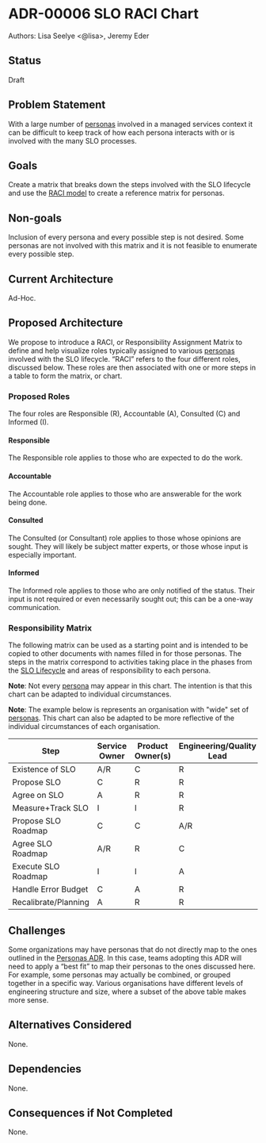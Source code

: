 # ADR-00006 SLO RACI Chart

Authors: Lisa Seelye <@lisa>, Jeremy Eder

## Status

Draft

## Problem Statement

With a large number of [personas][personas-adr] involved in a managed services context it can be difficult to keep track of how each persona interacts with or is involved with the many SLO processes.

## Goals

Create a matrix that breaks down the steps involved with the SLO lifecycle and use the [RACI model][wiki-raci] to create a reference matrix for personas.

## Non-goals

Inclusion of every persona and every possible step is not desired. Some personas are not involved with this matrix and it is not feasible to enumerate every possible step.

## Current Architecture

Ad-Hoc.

## Proposed Architecture

We propose to introduce a RACI, or Responsibility Assignment Matrix to define and help visualize roles typically assigned to various [personas][personas-adr] involved with the SLO lifecycle. “RACI” refers to the four different roles, discussed below. These roles are then associated with one or more steps in a table to form the matrix, or chart.

### Proposed Roles

The four roles are Responsible (R), Accountable (A), Consulted (C) and Informed (I).

#### Responsible

The Responsible role applies to those who are expected to do the work.

#### Accountable

The Accountable role applies to those who are answerable for the work being done.

#### Consulted

The Consulted (or Consultant) role applies to those whose opinions are sought. They will likely be subject matter experts, or those whose input is especially important.

#### Informed

The Informed role applies to those who are only notified of the status. Their input is not required or even necessarily sought out; this can be a one-way communication.

### Responsibility Matrix

The following matrix can be used as a starting point and is intended to be copied to other documents with names filled in for those personas. The steps in the matrix correspond to activities taking place in the phases from the [SLO Lifecycle][slo-lifecycle-adr] and areas of responsibility to each persona.

**Note**: Not every [persona][personas-adr] may appear in this chart. The intention is that this chart can be adapted to individual circumstances.

**Note**: The example below is represents an organisation with "wide" set of [personas][personas-adr]. This chart can also be adapted to be more reflective of the individual circumstances of each organisation.

| Step                 | Service Owner | Product Owner(s) | Engineering/Quality Lead | Sw. Eng/QE | SRE IC | Eng Manager/Director | Exec (VP) |
|----------------------|---------------|------------------|--------------------------|------------|--------|----------------------|-----------|
| Existence of SLO     | A/R           | C                | R                        | A          | C      | C                    | I         |
| Propose SLO          | C             | R                | R                        | C          | C      | A                    | I         |
| Agree on SLO         | A             | R                | R                        | C          | I      | I                    | I         |
| Measure+Track SLO    | I             | I                | R                        | I          | A/R    | I                    | I         |
| Propose SLO Roadmap  | C             | C                | A/R                      | C          | C      | I                    | I         |
| Agree SLO Roadmap    | A/R           | R                | C                        | C          | C      | R                    | I         |
| Execute SLO Roadmap  | I             | I                | A                        | R          | R      | C                    | I         |
| Handle Error Budget  | C             | A                | R                        | C          | I      | R                    | I         |
| Recalibrate/Planning | A             | R                | R                        | C          | C      | C                    | I         |

## Challenges

Some organizations may have personas that do not directly map to the ones outlined in the [Personas ADR][personas-adr]. In this case, teams adopting this ADR will need to apply a “best fit” to map their personas to the ones discussed here. For example, some personas may actually be combined, or grouped together in a specific way. Various organisations have different levels of engineering structure and size, where a subset of the above table makes more sense.

## Alternatives Considered

None.

## Dependencies

None.

## Consequences if Not Completed

None.

[wiki-raci]: https://en.wikipedia.org/wiki/Responsibility_assignment_matrix
[personas-adr]: https://github.com/operate-first/sre/blob/main/ADRs/RH/SIG-SRE/ADR-00002%20Personas%20related%20to%20Managed%20Services.md
[slo-lifecycle-adr]: https://github.com/operate-first/sre/pull/13
